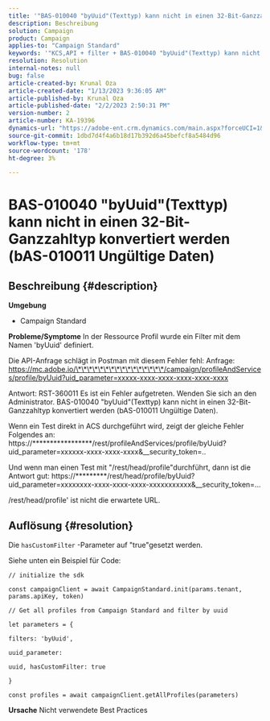 ```yaml
---
title: '"BAS-010040 "byUuid"(Texttyp) kann nicht in einen 32-Bit-Ganzzahltyp konvertiert werden (bAS-010011 Ungültige Daten)"'
description: Beschreibung
solution: Campaign
product: Campaign
applies-to: "Campaign Standard"
keywords: '"KCS,API + filter + BAS-010040 "byUuid"(Texttyp) kann nicht in einen 32-Bit-Ganzzahltyp konvertiert werden (bAS-010011 Ungültige Daten)"'
resolution: Resolution
internal-notes: null
bug: false
article-created-by: Krunal Oza
article-created-date: "1/13/2023 9:36:05 AM"
article-published-by: Krunal Oza
article-published-date: "2/2/2023 2:50:31 PM"
version-number: 2
article-number: KA-19396
dynamics-url: "https://adobe-ent.crm.dynamics.com/main.aspx?forceUCI=1&pagetype=entityrecord&etn=knowledgearticle&id=540924b2-2593-ed11-aad1-6045bd006793"
source-git-commit: 1dbd7d4f4a6b18d17b392d6a45befcf8a5484d96
workflow-type: tm+mt
source-wordcount: '178'
ht-degree: 3%

---
```


# BAS-010040 &quot;byUuid&quot;(Texttyp) kann nicht in einen 32-Bit-Ganzzahltyp konvertiert werden (bAS-010011 Ungültige Daten)

## Beschreibung {#description}

<b>Umgebung</b>
- Campaign Standard



<b>Probleme/Symptome</b>
In der Ressource Profil wurde ein Filter mit dem Namen &#39;byUuid&#39; definiert.

Die API-Anfrage schlägt in Postman mit diesem Fehler fehl: Anfrage: https://mc.adobe.io/\*\*\*\*\*\*\*\*\*\*\*\*\*\*\*\*/campaign/profileAndServices/profile/byUuid?uid_parameter=xxxxx-xxxx-xxxx-xxxx-xxxx-xxxx

Antwort: RST-360011 Es ist ein Fehler aufgetreten. Wenden Sie sich an den Administrator.
BAS-010040 &quot;byUuid&quot;(Texttyp) kann nicht in einen 32-Bit-Ganzzahltyp konvertiert werden (bAS-010011 Ungültige Daten).

Wenn ein Test direkt in ACS durchgeführt wird, zeigt der gleiche Fehler Folgendes an: https://\*\*\*\*\*\*\*\*\*\*\*\*\*\*\*\*\*/rest/profileAndServices/profile/byUuid?uid_parameter=xxxxxx-xxxx-xxxx-xxxx&amp;__security_token=..

Und wenn man einen Test mit &quot;/rest/head/profile&quot;durchführt, dann ist die Antwort gut: https://\*\*\*\*\*\*\*\*\*/rest/head/profile/byUuid?uid_parameter=xxxxxxxx-xxxx-xxxx-xxxx-xxxxxxxxxxx&amp;__security_token=...

/rest/head/profile&#39; ist nicht die erwartete URL.


## Auflösung {#resolution}


Die `hasCustomFilter` -Parameter auf &quot;true&quot;gesetzt werden.

Siehe unten ein Beispiel für Code:




```
// initialize the sdk
```




`const campaignClient = await CampaignStandard.init(params.tenant, params.apiKey, token)`

`// Get all profiles from Campaign Standard and filter by uuid`

`let parameters = {`

`filters: 'byUuid',`

`uuid_parameter:`

`uuid, hasCustomFilter: true`

`}`

`const profiles = await campaignClient.getAllProfiles(parameters)`


<b>Ursache</b>
Nicht verwendete Best Practices
